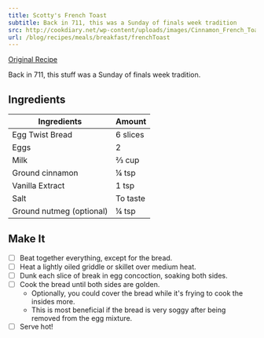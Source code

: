 ```yaml
---
title: Scotty's French Toast
subtitle: Back in 711, this was a Sunday of finals week tradition
src: http://cookdiary.net/wp-content/uploads/images/Cinnamon_French_Toast_2936.jpg
url: /blog/recipes/meals/breakfast/frenchToast
---
```


[Original Recipe](http://allrecipes.com/recipe/7016/french-toast-i/)

Back in 711, this stuff was a Sunday of finals week tradition.  

## Ingredients

| Ingredients                | Amount   |
|----------------------------|----------|
| Egg Twist Bread            | 6 slices |
| Eggs                       | 2        |
| Milk                       | ⅔ cup    |
| Ground cinnamon            | ¼ tsp    |
| Vanilla Extract            | 1 tsp    |
| Salt                       | To taste |
| Ground nutmeg (optional)   | ¼ tsp    |


## Make It

- [ ] Beat together everything, except for the bread.
- [ ] Heat a lightly oiled griddle or skillet over medium heat.
- [ ] Dunk each slice of break in egg concoction, soaking both sides.
- [ ] Cook the bread until both sides are golden.
	- Optionally, you could cover the bread while it's frying to cook the insides more.
	- This is most beneficial if the bread is very soggy after being removed from the egg mixture.
- [ ] Serve hot!
